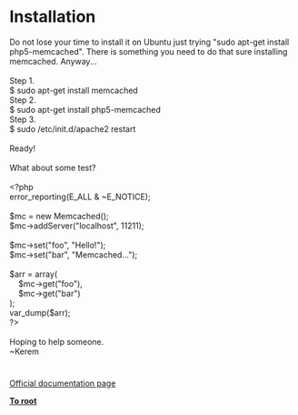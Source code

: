 # Installation




<div class="phpcode"><span class="html">
Do not lose your time to install it on Ubuntu just trying &quot;sudo apt-get install php5-memcached&quot;. There is something you need to do that sure installing memcached. Anyway...
<br>
<br>Step 1.
<br>$ sudo apt-get install memcached
<br>Step 2.
<br>$ sudo apt-get install php5-memcached
<br>Step 3.
<br>$ sudo /etc/init.d/apache2 restart
<br>
<br>Ready!
<br>
<br>What about some test?
<br>
<br><span class="default">&lt;?php
<br>error_reporting</span><span class="keyword">(</span><span class="default">E_ALL </span><span class="keyword">&amp; ~</span><span class="default">E_NOTICE</span><span class="keyword">);
<br>
<br></span><span class="default">$mc </span><span class="keyword">= new </span><span class="default">Memcached</span><span class="keyword">();
<br></span><span class="default">$mc</span><span class="keyword">-&gt;</span><span class="default">addServer</span><span class="keyword">(</span><span class="string">&quot;localhost&quot;</span><span class="keyword">, </span><span class="default">11211</span><span class="keyword">);
<br>
<br></span><span class="default">$mc</span><span class="keyword">-&gt;</span><span class="default">set</span><span class="keyword">(</span><span class="string">&quot;foo&quot;</span><span class="keyword">, </span><span class="string">&quot;Hello!&quot;</span><span class="keyword">);
<br></span><span class="default">$mc</span><span class="keyword">-&gt;</span><span class="default">set</span><span class="keyword">(</span><span class="string">&quot;bar&quot;</span><span class="keyword">, </span><span class="string">&quot;Memcached...&quot;</span><span class="keyword">);
<br>
<br></span><span class="default">$arr </span><span class="keyword">= array(
<br>&#xA0; &#xA0; </span><span class="default">$mc</span><span class="keyword">-&gt;</span><span class="default">get</span><span class="keyword">(</span><span class="string">&quot;foo&quot;</span><span class="keyword">),
<br>&#xA0; &#xA0; </span><span class="default">$mc</span><span class="keyword">-&gt;</span><span class="default">get</span><span class="keyword">(</span><span class="string">&quot;bar&quot;</span><span class="keyword">)
<br>);
<br></span><span class="default">var_dump</span><span class="keyword">(</span><span class="default">$arr</span><span class="keyword">);
<br></span><span class="default">?&gt;
<br></span>
<br>Hoping to help someone.
<br>~Kerem</span>
</div>
  

#

[Official documentation page](https://www.php.net/manual/en/memcached.installation.php)

**[To root](/README.md)**
